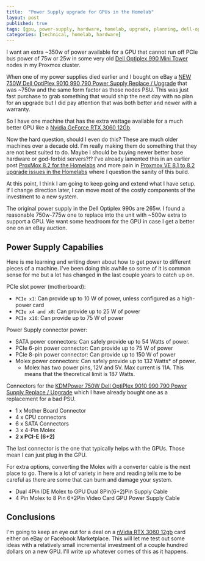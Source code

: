 ```yaml
---
title:  "Power Supply upgrade for GPUs in the Homelab"
layout: post
published: true
tags: [gpu, power-supply, hardware, homelab, upgrade, planning, dell-optiplex]
categories: [technical, homelab, hardware]
---
```


I want an extra ~350w of power available for a GPU that cannot run off PCIe bus power of 75w or 25w in some very old [Dell Optiplex 990 Mini Tower](https://www.dell.com/support/home/en-us/product-support/product/optiplex-990/overview) nodes in my Proxmox cluster.

When one of my power supplies died earlier and I bought on eBay a [NEW 750W Dell OptiPlex 9010 990 790 Power Supply Replace / Upgrade](https://www.ebay.com/itm/334146551516) that was ~750w and the same form factor as those nodes PSU. This was just fast purchase to grab something that would ship the next day with no plan for an upgrade but I did pay attention that was both better and newer with a warranty.

So I have one machine that has the extra wattage available for a much better GPU like a [Nvidia GeForce RTX 3060 12Gb](https://www.nvidia.com/en-us/geforce/graphics-cards/30-series/rtx-3060-3060ti/).

<!-- excerpt-end -->

Now the hard question, should I even do this? These are much older machines over a decade old. I'm really making them do something that they are not best suited to do. Maybe I should be buying newer better base hardware or god-forbid servers?!? I've already lamented this in an earlier post [ProxMox 8.2 for the Homelabs](/proxmox-8-homelab/) and more pain in [Proxmox VE 8.1 to 8.2 upgrade issues in the Homelabs](/proxmox-upgrade-issues/) where I question the sanity of this build.

At this point, I think I am going to keep going and extend what I have setup. If I change direction later, I can move most of the costly components of the investment to a new system.

The original power supply in the Dell Optiplex 990s are 265w. I found a reasonable 750w-775w one to replace into the unit with ~500w extra to support a GPU. We want some headroom for the GPU in case I get a better one on an eBay auction.

## Power Supply Capabilies

Here is me learning and writing down about how to get power to different pieces of a machine. I've been doing this awhile so some of it is common sense for me but a lot has changed in the last couple years to catch up on.

PCIe slot power (motherboard):

* `PCIe x1`: Can provide up to 10 W of power, unless configured as a high-power card
* `PCIe x4 and x8`: Can provide up to 25 W of power
* `PCIe x16`: Can provide up to 75 W of power

Power Supply connector power:

* SATA power connectors: Can safely provide up to 54 Watts of power.
* PCIe 6-pin power connector: Can provide up to 75 W of power
* PCIe 8-pin power connector: Can provide up to 150 W of power
* Molex power connectors: Can safely provide up to 132 Watts* of power.
  * Molex has two power pins, 12V and 5V. Max current is 11A. This means that the theoretical limit is 187 Watts.

Connectors for the [KDMPower 750W Dell OptiPlex 9010 990 790 Power Supply Replace / Upgrade](https://www.ebay.com/itm/334146551516) which I have already bought one as a replacement for a bad PSU.

* 1 x Mother Board Connector
* 4 x CPU connectors
* 6 x SATA Connectors
* 3 x 4-Pin Molex
* **2 x PCI-E (6+2)**

The last connector is the one that typically helps with the GPUs. Those mean I can just plug in the GPU.

For extra options, converting the Molex with a converter cable is the next place to go. There is a lot of variety in here and reading tells me to be careful as there are some that can burn and damage your system.

* Dual 4Pin IDE Molex to GPU Dual 8Pin(6+2)Pin Supply Cable
* 4 Pin Molex to 8 Pin 6+2Pin Video Card GPU Power Supply Cable

## Conclusions

I'm going to keep an eye out for a deal on a [nVidia RTX 3060 12gb](https://www.ebay.com/sch/i.html?_dmd=1&_nkw=rtx+3060+12gb) card either on eBay or Facebook Marketplace. This will let me test out some ideas with a relatively small incremental investment of a couple hundred dollars on a new GPU. I'll write up whatever comes of this as it happens.
